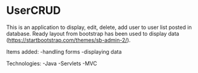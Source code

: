 # UserCRUD
This is an application to display, edit, delete, add user to user list posted in database. 
Ready layout from bootstrap has been used to display data (https://startbootstrap.com/themes/sb-admin-2/). 

Items added:
-handling forms
-displaying data

Technologies:
-Java
-Servlets
-MVC




